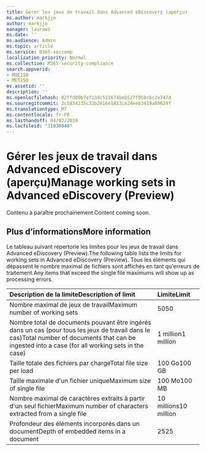 ```yaml
---
title: Gérer les jeux de travail dans Advanced eDiscovery (aperçu)
ms.author: markjjo
author: markjjo
manager: laurawi
ms.date: ''
ms.audience: Admin
ms.topic: article
ms.service: O365-seccomp
localization_priority: Normal
ms.collection: M365-security-compliance
search.appverid:
- MOE150
- MET150
ms.assetid: ''
description: ''
ms.openlocfilehash: 02ffd09b7ef13dc511674beb527f050cbc2e747d
ms.sourcegitcommit: 2c5834235c32b2616e1813ce24eeb3419a09629f
ms.translationtype: MT
ms.contentlocale: fr-FR
ms.lasthandoff: 04/02/2019
ms.locfileid: "31030040"
---
```

# <a name="manage-working-sets-in-advanced-ediscovery-preview"></a><span data-ttu-id="55aa2-102">Gérer les jeux de travail dans Advanced eDiscovery (aperçu)</span><span class="sxs-lookup"><span data-stu-id="55aa2-102">Manage working sets in Advanced eDiscovery (Preview)</span></span>  

<span data-ttu-id="55aa2-103">Contenu à paraître prochainement.</span><span class="sxs-lookup"><span data-stu-id="55aa2-103">Content coming soon.</span></span>

## <a name="more-information"></a><span data-ttu-id="55aa2-104">Plus d’informations</span><span class="sxs-lookup"><span data-stu-id="55aa2-104">More information</span></span>

<span data-ttu-id="55aa2-105">Le tableau suivant répertorie les limites pour les jeux de travail dans Advanced eDiscovery (Preview).</span><span class="sxs-lookup"><span data-stu-id="55aa2-105">The following table lists the limits for working sets in Advanced eDiscovery (Preview).</span></span>  <span data-ttu-id="55aa2-106">Tous les éléments qui dépassent le nombre maximal de fichiers sont affichés en tant qu'erreurs de traitement.</span><span class="sxs-lookup"><span data-stu-id="55aa2-106">Any items that exceed the single file maximums will show up as processing errors.</span></span>
    
  |<span data-ttu-id="55aa2-107">**Description de la limite**</span><span class="sxs-lookup"><span data-stu-id="55aa2-107">**Description of limit**</span></span>|<span data-ttu-id="55aa2-108">**Limite**</span><span class="sxs-lookup"><span data-stu-id="55aa2-108">**Limit**</span></span>|
  |:-----|:-----|
  |<span data-ttu-id="55aa2-109">Nombre maximal de jeux de travail</span><span class="sxs-lookup"><span data-stu-id="55aa2-109">Maximum number of working sets</span></span>  <br/> |<span data-ttu-id="55aa2-110">50</span><span class="sxs-lookup"><span data-stu-id="55aa2-110">50</span></span>  <br/> |
  |<span data-ttu-id="55aa2-111">Nombre total de documents pouvant être ingérés dans un cas (pour tous les jeux de travail dans le cas)</span><span class="sxs-lookup"><span data-stu-id="55aa2-111">Total number of documents that can be ingested into a case (for all working sets in the case)</span></span>  <br/> |<span data-ttu-id="55aa2-112">1 million</span><span class="sxs-lookup"><span data-stu-id="55aa2-112">1 million</span></span>  <br/> |
  |<span data-ttu-id="55aa2-113">Taille totale des fichiers par charge</span><span class="sxs-lookup"><span data-stu-id="55aa2-113">Total file size per load</span></span>  <br/> |<span data-ttu-id="55aa2-114">100 Go</span><span class="sxs-lookup"><span data-stu-id="55aa2-114">100 GB</span></span>  <br/> |
  |<span data-ttu-id="55aa2-115">Taille maximale d'un fichier unique</span><span class="sxs-lookup"><span data-stu-id="55aa2-115">Maximum size of single file</span></span>   <br/> |<span data-ttu-id="55aa2-116">100 Mo</span><span class="sxs-lookup"><span data-stu-id="55aa2-116">100 MB</span></span>  <br/> |
  |<span data-ttu-id="55aa2-117">Nombre maximal de caractères extraits à partir d'un seul fichier</span><span class="sxs-lookup"><span data-stu-id="55aa2-117">Maximum number of characters extracted from a single file</span></span>  <br/> |<span data-ttu-id="55aa2-118">10 millions</span><span class="sxs-lookup"><span data-stu-id="55aa2-118">10 million</span></span>  <br/> |
  |<span data-ttu-id="55aa2-119">Profondeur des éléments incorporés dans un document</span><span class="sxs-lookup"><span data-stu-id="55aa2-119">Depth of embedded items in a document</span></span>  <br/> |<span data-ttu-id="55aa2-120">25</span><span class="sxs-lookup"><span data-stu-id="55aa2-120">25</span></span>  <br/> |
  

